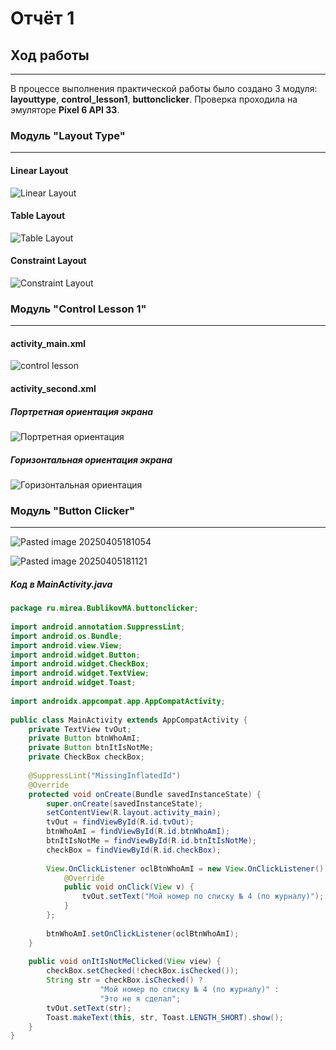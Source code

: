 # Отчёт 1

## **Ход работы**
___
В процессе выполнения практической работы было создано 3 модуля: **layouttype**, **control_lesson1**, **buttonclicker**. 
Проверка проходила на эмуляторе **Pixel 6 API 33**.
### **Модуль "Layout Type"**
___
#### Linear Layout
![Linear Layout](https://github.com/user-attachments/assets/c13a3bde-78a0-4544-a6c1-ee6da9e5730a)

#### Table Layout
![Table Layout](https://github.com/user-attachments/assets/ead1befd-3fbe-4760-b13c-4b79cf50e798)

#### Constraint Layout
![Constraint Layout](https://github.com/user-attachments/assets/28ad4ffa-d795-415f-895e-4e13942c0f9a)


### **Модуль "Control Lesson 1"**
---
#### activity_main.xml
![control lesson](https://github.com/user-attachments/assets/85bd4c5b-2396-4cbf-8c19-bb2c0b592648)

#### activity_second.xml
##### Портретная ориентация экрана
![Портретная ориентация](https://github.com/user-attachments/assets/a9167fda-9498-4013-8778-99ff4dad2942)

##### Горизонтальная ориентация экрана
![Горизонтальная ориентация](https://github.com/user-attachments/assets/fbb28a38-0e55-4856-bb96-d83b7ad1e60c)

### **Модуль "Button Сlicker"**
---
![Pasted image 20250405181054](https://github.com/user-attachments/assets/2e181c5c-9306-4e4e-9dd4-c765db85aa37)

![Pasted image 20250405181121](https://github.com/user-attachments/assets/e35f5d2d-e33b-48af-ae97-b18e0621a3f3)

##### Код в MainActivity.java
``` java
package ru.mirea.BublikovMA.buttonclicker;  
  
import android.annotation.SuppressLint;  
import android.os.Bundle;  
import android.view.View;  
import android.widget.Button;  
import android.widget.CheckBox;  
import android.widget.TextView;  
import android.widget.Toast;  
  
import androidx.appcompat.app.AppCompatActivity;  
  
public class MainActivity extends AppCompatActivity {  
    private TextView tvOut;  
    private Button btnWhoAmI;  
    private Button btnItIsNotMe;  
    private CheckBox checkBox;  
  
    @SuppressLint("MissingInflatedId")  
    @Override  
    protected void onCreate(Bundle savedInstanceState) {  
        super.onCreate(savedInstanceState);  
        setContentView(R.layout.activity_main);  
        tvOut = findViewById(R.id.tvOut);  
        btnWhoAmI = findViewById(R.id.btnWhoAmI);  
        btnItIsNotMe = findViewById(R.id.btnItIsNotMe);  
        checkBox = findViewById(R.id.checkBox);  
  
        View.OnClickListener oclBtnWhoAmI = new View.OnClickListener() {  
            @Override  
            public void onClick(View v) {  
                tvOut.setText("Мой номер по списку № 4 (по журналу)");  
            }  
        };  
  
        btnWhoAmI.setOnClickListener(oclBtnWhoAmI);  
    }  
  
    public void onItIsNotMeClicked(View view) {  
        checkBox.setChecked(!checkBox.isChecked());  
        String str = checkBox.isChecked() ?  
                    "Мой номер по списку № 4 (по журналу)" :  
                    "Это не я сделал";  
        tvOut.setText(str);  
        Toast.makeText(this, str, Toast.LENGTH_SHORT).show();  
    }  
}
```
